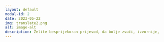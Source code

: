 ```yaml
---
layout: default
modal-id: 2
date: 2023-05-22
img: translate2.png
alt: image-alt
description: Želite besprijekoran prijevod, da bolje zvuči, izvornije, u duhu jezika i struke, da je u pravom registru, a da i dalje ne oštećuje primarnu poruku izvornika? Trebate možda knjiškog moljca koji zazire od gramatičkih i pravopisnih oskvrnuća? Diplomiranog anglista i kroatista koji prepotentno upozorava ljude na postojanje glagola „unajmiti“, no čvrsto se drži izvan granica pretjeranog jezičnog purizma?  U tom slučaju Vaše odredište je ovdje. Diplomirani sam anglist i kroatist s iskustvom prevođenja u marketingu i filmu te četrnaestogodišnjim iskustvom u školi na radnom mjestu učitelja engleskog jezika. Javite se brzo jer oklijevanje je majka propuštenih prilika.
---
```

